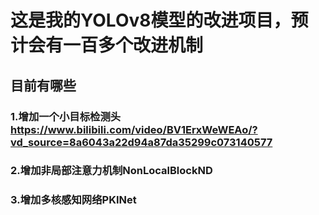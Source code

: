 # 这是我的YOLOv8模型的改进项目，预计会有一百多个改进机制
## 目前有哪些
  ### 1.增加一个小目标检测头 https://www.bilibili.com/video/BV1ErxWeWEAo/?vd_source=8a6043a22d94a87da35299c073140577
  ### 2.增加非局部注意力机制NonLocalBlockND
  ### 3.增加多核感知网络PKINet
